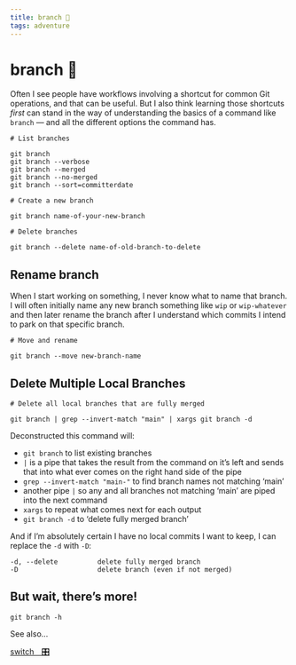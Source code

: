 ```yaml
---
title: branch 🌳
tags: adventure
---
```


# branch 🌳

Often I see people have workflows involving a shortcut for common Git operations, and that can be useful. But I also think learning those shortcuts _first_ can stand in the way of understanding the basics of a command like `branch` — and all the different options the command has.

```
# List branches

git branch
git branch --verbose
git branch --merged
git branch --no-merged
git branch --sort=committerdate
```

```
# Create a new branch

git branch name-of-your-new-branch
```

```
# Delete branches

git branch --delete name-of-old-branch-to-delete
```

## Rename branch

When I start working on something, I never know what to name that branch. I will often initially name any new branch something like `wip` or `wip-whatever` and then later rename the branch after I understand which commits I intend to park on that specific branch.

```
# Move and rename

git branch --move new-branch-name
```

## Delete Multiple Local Branches

```
# Delete all local branches that are fully merged

git branch | grep --invert-match "main" | xargs git branch -d
```

Deconstructed this command will:

- `git branch` to list existing branches
- `|` is a pipe that takes the result from the command on it’s left and sends that into what ever comes on the right hand side of the pipe
- `grep --invert-match "main-"` to find branch names not matching ‘main’
- another pipe `|` so any and all branches not matching ‘main’ are piped into the next command
- `xargs` to repeat what comes next for each output
- `git branch -d` to ‘delete fully merged branch’

And if I’m absolutely certain I have no local commits I want to keep, I can replace the `-d` with `-D`:

```
-d, --delete          delete fully merged branch
-D                    delete branch (even if not merged)
```

## But wait, there’s more!

```
git branch -h
```

See also…

<div class="adventure">
  <a href="../switch/">switch&emsp;🎛️</a>
</div>
